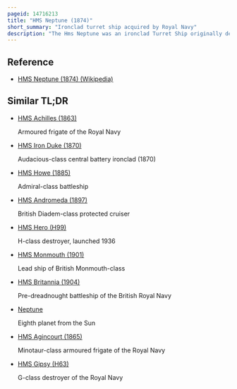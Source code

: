 ```yaml
---
pageid: 14716213
title: "HMS Neptune (1874)"
short_summary: "Ironclad turret ship acquired by Royal Navy"
description: "The Hms Neptune was an ironclad Turret Ship originally designed and built in Britain for Brazil but acquired in 1878 by the Royal Navy. Modifications to suit the Royal Navy took three Years to complete and the Ship did not begin her first Commission with the Channel Fleet until 1883. She was transferred to the Mediterranean Fleet in 1885, but refitted in Portsmouth in 1886–87. Neptune then became the coastguard ship for the 1st Class Reserve at Holyhead until 1893 when she was placed in reserve in Portsmouth. While she was being towed to the Breakers in 1903, Neptune unintentionally rammed Hms Victory, then serving as a Training Hulk for the Naval Signal School, collided with Hms Hero, and narrowly missed several other Ships. She was scrapped in 1904 in Germany."
---
```


## Reference

- [HMS Neptune (1874) (Wikipedia)](https://en.wikipedia.org/?curid=14716213)

## Similar TL;DR

- [HMS Achilles (1863)](/tldr/en/hms-achilles-1863)

  Armoured frigate of the Royal Navy

- [HMS Iron Duke (1870)](/tldr/en/hms-iron-duke-1870)

  Audacious-class central battery ironclad (1870)

- [HMS Howe (1885)](/tldr/en/hms-howe-1885)

  Admiral-class battleship

- [HMS Andromeda (1897)](/tldr/en/hms-andromeda-1897)

  British Diadem-class protected cruiser

- [HMS Hero (H99)](/tldr/en/hms-hero-h99)

  H-class destroyer, launched 1936

- [HMS Monmouth (1901)](/tldr/en/hms-monmouth-1901)

  Lead ship of British Monmouth-class

- [HMS Britannia (1904)](/tldr/en/hms-britannia-1904)

  Pre-dreadnought battleship of the British Royal Navy

- [Neptune](/tldr/en/neptune)

  Eighth planet from the Sun

- [HMS Agincourt (1865)](/tldr/en/hms-agincourt-1865)

  Minotaur-class armoured frigate of the Royal Navy

- [HMS Gipsy (H63)](/tldr/en/hms-gipsy-h63)

  G-class destroyer of the Royal Navy
